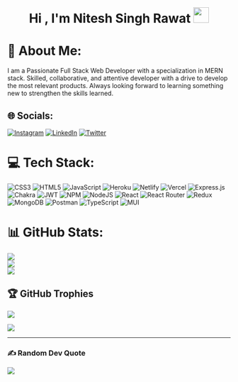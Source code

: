 </br>

<h1 align="center">Hi , I'm Nitesh Singh Rawat <img src="https://media.giphy.com/media/hvRJCLFzcasrR4ia7z/giphy.gif" width="35">
  
# 💫 About Me:
I am a Passionate Full Stack Web Developer with a specialization in MERN stack. Skilled, collaborative, and attentive developer with a drive to develop the most relevant products. Always looking forward to learning something new to strengthen the skills learned.


## 🌐 Socials:
[![Instagram](https://img.shields.io/badge/Instagram-%23E4405F.svg?logo=Instagram&logoColor=white)](https://instagram.com/niteshrawat835)
[![LinkedIn](https://img.shields.io/badge/LinkedIn-%230077B5.svg?logo=linkedin&logoColor=white)](https://www.linkedin.com/in/nitesh-singh-rawat-61a830224)
[![Twitter](https://img.shields.io/badge/Twitter-%231DA1F2.svg?logo=Twitter&logoColor=white)](https://twitter.com/niteshrawat0401) 

# 💻 Tech Stack:
![CSS3](https://img.shields.io/badge/css3-%231572B6.svg?style=for-the-badge&logo=css3&logoColor=white) ![HTML5](https://img.shields.io/badge/html5-%23E34F26.svg?style=for-the-badge&logo=html5&logoColor=white) ![JavaScript](https://img.shields.io/badge/javascript-%23323330.svg?style=for-the-badge&logo=javascript&logoColor=%23F7DF1E) ![Heroku](https://img.shields.io/badge/heroku-%23430098.svg?style=for-the-badge&logo=heroku&logoColor=white) ![Netlify](https://img.shields.io/badge/netlify-%23000000.svg?style=for-the-badge&logo=netlify&logoColor=#00C7B7) ![Vercel](https://img.shields.io/badge/vercel-%23000000.svg?style=for-the-badge&logo=vercel&logoColor=white) ![Express.js](https://img.shields.io/badge/express.js-%23404d59.svg?style=for-the-badge&logo=express&logoColor=%2361DAFB) ![Chakra](https://img.shields.io/badge/chakra-%234ED1C5.svg?style=for-the-badge&logo=chakraui&logoColor=white) ![JWT](https://img.shields.io/badge/JWT-black?style=for-the-badge&logo=JSON%20web%20tokens) ![NPM](https://img.shields.io/badge/NPM-%23000000.svg?style=for-the-badge&logo=npm&logoColor=white) ![NodeJS](https://img.shields.io/badge/node.js-6DA55F?style=for-the-badge&logo=node.js&logoColor=white) ![React](https://img.shields.io/badge/react-%2320232a.svg?style=for-the-badge&logo=react&logoColor=%2361DAFB) ![React Router](https://img.shields.io/badge/React_Router-CA4245?style=for-the-badge&logo=react-router&logoColor=white) ![Redux](https://img.shields.io/badge/redux-%23593d88.svg?style=for-the-badge&logo=redux&logoColor=white) ![MongoDB](https://img.shields.io/badge/MongoDB-%234ea94b.svg?style=for-the-badge&logo=mongodb&logoColor=white) ![Postman](https://img.shields.io/badge/Postman-FF6C37?style=for-the-badge&logo=postman&logoColor=white) ![TypeScript](https://img.shields.io/badge/typescript-%23007ACC.svg?style=for-the-badge&logo=typescript&logoColor=white) ![MUI](https://img.shields.io/badge/MUI-%230081CB.svg?style=for-the-badge&logo=material-ui&logoColor=white)
# 📊 GitHub Stats:
![](https://github-readme-stats.vercel.app/api?username=niteshrawat0401&theme=city_light&hide_border=false&include_all_commits=true&count_private=true)<br/>
![](https://github-readme-streak-stats.herokuapp.com/?user=niteshrawat0401&theme=city_light&hide_border=false)<br/>
![](https://github-readme-stats.vercel.app/api/top-langs/?username=niteshrawat0401&theme=city_light&hide_border=false&include_all_commits=true&count_private=true&layout=compact)

## 🏆 GitHub Trophies
![](https://github-profile-trophy.vercel.app/?username=niteshrawat0401&theme=buddhism&no-frame=false&no-bg=true&margin-w=4)

[![](https://visitcount.itsvg.in/api?id=niteshrawat0401&icon=0&color=12)](https://visitcount.itsvg.in)
  
---
### ✍️ Random Dev Quote
![](https://quotes-github-readme.vercel.app/api?type=horizontal&theme=radical)

